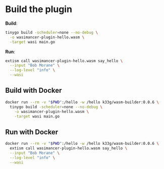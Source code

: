 # Build the plugin

**Build**:
```bash
tinygo build -scheduler=none --no-debug \
  -o wasimancer-plugin-hello.wasm \
  -target wasi main.go
```

**Run**:
```bash
extism call wasimancer-plugin-hello.wasm say_hello \
  --input "Bob Morane" \
  --log-level "info" \
  --wasi
```

## Build with Docker

```bash
docker run --rm -v "$PWD":/hello -w /hello k33g/wasm-builder:0.0.6 \
  tinygo build -scheduler=none --no-debug \
    -o wasimancer-plugin-hello.wasm \
    -target wasi main.go
```

## Run with Docker

```bash
docker run --rm -v "$PWD":/hello -w /hello k33g/wasm-builder:0.0.6 \
  extism call wasimancer-plugin-hello.wasm say_hello \
  --input "Bob Morane" \
  --log-level "info" \
  --wasi
```


